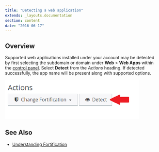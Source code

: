 ```yaml
---
title: "Detecting a web application"
extends: _layouts.documentation
section: content
date: "2016-06-17"
---
```


## Overview

Supported web applications installed under your account may be detected by first selecting the subdomain or domain under **Web** > **Web Apps** within the [control panel](/docs/control-panel/logging-into-the-control-panel/). Select **Detect** from the _Actions_ heading. If detected successfully, the app name will be present along with supported options.

[![app-detection](images/app-detection.png)](/docs/wp-content/uploads/2016/06/app-detection.png)

## See Also

- [Understanding Fortification](/docs/control-panel/understanding-fortification/)
